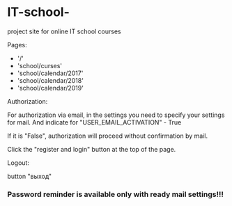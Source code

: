 # IT-school-
project site for online IT school courses



Pages:
 - '/'
 - 'school/curses'
 - 'school/calendar/2017'
 - 'school/calendar/2018'
 - 'school/calendar/2019'
 
Authorization:

For authorization via email, in the settings you need to specify your settings for mail.
And indicate for "USER_EMAIL_ACTIVATION" - True 

If it is "False", authorization will proceed without confirmation by mail.


Сlick the "register and login" button at the top of the page.


Logout:

button "выход"
  
### Password reminder is available only with ready mail settings!!!

